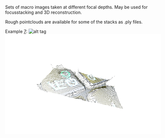 Sets of macro images taken at different focal depths.
May be used for focusstacking and 3D reconstruction.

Rough pointclouds are available for some of the stacks as .ply files.

Example [7](https://github.com/dorinbotan/FocusStack/tree/master/assets/7):
![alt tag](https://raw.githubusercontent.com/dorinbotan/FocusStack/master/assets/7/image6.png)
![alt tag](https://raw.githubusercontent.com/dorinbotan/FocusStack/master/assets/7/snapshot01.png)
